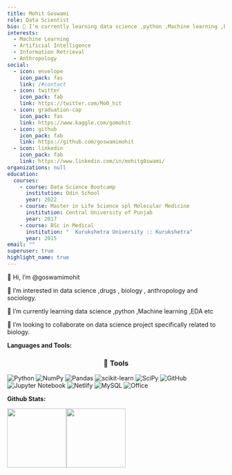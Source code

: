 ```yaml
---
title: Mohit Goswami
role: Data Scientist
bio: 🌱 I’m currently learning data science ,python ,Machine learning ,EDA etc
interests:
  - Machine Learning
  - Artificial Intelligence
  - Information Retrieval
  - Anthropology
social:
  - icon: envelope
    icon_pack: fas
    link: /#contact
  - icon: twitter
    icon_pack: fab
    link: https://twitter.com/Mo0_hit
  - icon: graduation-cap
    icon_pack: fas
    link: https://www.kaggle.com/gomohit
  - icon: github
    icon_pack: fab
    link: https://github.com/goswamimohit
  - icon: linkedin
    icon_pack: fab
    link: https://www.linkedin.com/in/mohitg0swami/
organizations: null
education:
  courses:
    - course: Data Science Bootcamp
      institution: Odin School
      year: 2022
    - course: Master in Life Science spl Molecular Medicine
      institution: Central University of Punjab
      year: 2017
    - course: BSc in Medical
      institution: "  Kurukshetra University :: Kurukshetra"
      year: 2015
email: ""
superuser: true
highlight_name: true
---
```

👋 Hi, I’m @goswamimohit


👀 I’m interested in data science ,drugs , biology , anthropology and sociology.

🌱 I’m currently learning data science ,python ,Machine learning ,EDA etc


💞️ I’m looking to collaborate on data science project specifically related to biology.

**Languages and Tools:**
<h3 align="center"> 🔭 Tools </h3>

![Python](https://img.shields.io/badge/python-3670A0?style=for-the-badge&logo=python&logoColor=ffdd54)
![NumPy](https://img.shields.io/badge/numpy-%23013243.svg?style=for-the-badge&logo=numpy&logoColor=white)
![Pandas](https://img.shields.io/badge/pandas-%23150458.svg?style=for-the-badge&logo=pandas&logoColor=white)
![scikit-learn](https://img.shields.io/badge/scikit--learn-%23F7931E.svg?style=for-the-badge&logo=scikit-learn&logoColor=white)
![SciPy](https://img.shields.io/badge/SciPy-%230C55A5.svg?style=for-the-badge&logo=scipy&logoColor=%white)
![GitHub](https://img.shields.io/badge/github-%23121011.svg?style=for-the-badge&logo=github&logoColor=white)
![Jupyter Notebook](https://img.shields.io/badge/jupyter-%23FA0F00.svg?style=for-the-badge&logo=jupyter&logoColor=white)
![Netlify](https://img.shields.io/badge/netlify-%23000000.svg?style=for-the-badge&logo=netlify&logoColor=#00C7B7)
![MySQL](https://img.shields.io/badge/mysql-%2300f.svg?style=for-the-badge&logo=mysql&logoColor=white)
![Office](https://img.shields.io/badge/Microsoft_Office-D83B01?style=for-the-badge&logo=microsoft-office&logoColor=white)

**Github Stats:**

<a href="https://github.com/goswamimohit">
  <img height="137px" src="https://github-readme-stats.vercel.app/api?username=goswamimohit&hide_title=true&hide_border=true&show_icons=true&include_all_commits=true&count_private=true&line_height=21&text_color=000&icon_color=000&bg_color=0,ea6161,ffc64d,fffc4d,52fa5a&theme=graywhite" /><!-- wi*quL3fcV --><img height="137px" src="https://github-readme-stats.vercel.app/api/top-langs/?username=goswamimohit&hide=html&hide_title=true&hide_border=true&layout=compact&langs_count=7&exclude_repo=comp426,Redventures-Movie-Quotes&text_color=000&icon_color=fff&bg_color=0,52fa5a,4dfcff,c64dff&theme=graywhite" />
</a>
